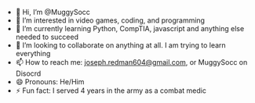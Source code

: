 - 👋 Hi, I’m @MuggySocc
- 👀 I’m interested in video games, coding, and programming
- 🌱 I’m currently learning Python, CompTIA, javascript and anything else needed to succeed
- 💞️ I’m looking to collaborate on anything at all. I am trying to learn everything
- 📫 How to reach me: joseph.redman604@gmail.com, or MuggySocc on Disocrd
- 😄 Pronouns: He/Him
- ⚡ Fun fact: I served 4 years in the army as a combat medic

<!---
MuggySocc/MuggySocc is a ✨ special ✨ repository because its `README.md` (this file) appears on your GitHub profile.
You can click the Preview link to take a look at your changes.
--->
